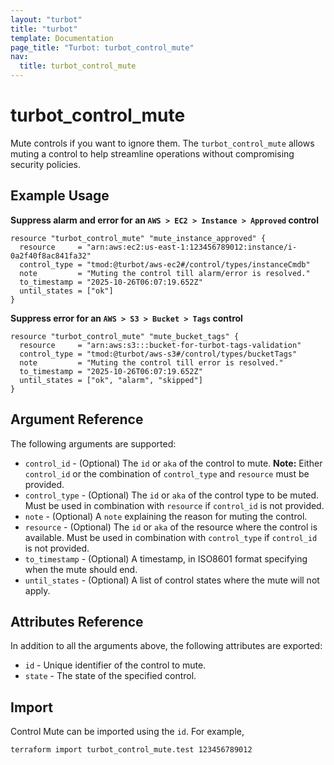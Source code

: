 ```yaml
---
layout: "turbot"
title: "turbot"
template: Documentation
page_title: "Turbot: turbot_control_mute"
nav:
  title: turbot_control_mute
---
```


# turbot_control_mute

Mute controls if you want to ignore them. The `turbot_control_mute` allows muting a control to help streamline operations without compromising security policies.

## Example Usage

**Suppress alarm and error for an `AWS > EC2 > Instance > Approved` control**

```hcl
resource "turbot_control_mute" "mute_instance_approved" {
  resource     = "arn:aws:ec2:us-east-1:123456789012:instance/i-0a2f40f8ac841fa32"
  control_type = "tmod:@turbot/aws-ec2#/control/types/instanceCmdb"
  note         = "Muting the control till alarm/error is resolved."
  to_timestamp = "2025-10-26T06:07:19.652Z"
  until_states = ["ok"]
}
```

**Suppress error for an `AWS > S3 > Bucket > Tags` control**

```hcl
resource "turbot_control_mute" "mute_bucket_tags" {
  resource     = "arn:aws:s3:::bucket-for-turbot-tags-validation"
  control_type = "tmod:@turbot/aws-s3#/control/types/bucketTags"
  note         = "Muting the control till error is resolved."
  to_timestamp = "2025-10-26T06:07:19.652Z"
  until_states = ["ok", "alarm", "skipped"]
}
```

## Argument Reference

The following arguments are supported:

- `control_id` - (Optional) The `id` or `aka` of the control to mute. **Note:** Either `control_id` or the combination of `control_type` and `resource` must be provided.
- `control_type` - (Optional) The `id` or `aka` of the control type to be muted. Must be used in combination with `resource` if `control_id` is not provided.
- `note` - (Optional) A `note` explaining the reason for muting the control.
- `resource` - (Optional) The `id` or `aka` of the resource where the control is available. Must be used in combination with `control_type` if `control_id` is not provided.
- `to_timestamp` - (Optional) A timestamp, in ISO8601 format specifying when the mute should end.
- `until_states` - (Optional) A list of control states where the mute will not apply.

## Attributes Reference

In addition to all the arguments above, the following attributes are exported:

- `id` - Unique identifier of the control to mute.
- `state` - The state of the specified control.

## Import

Control Mute can be imported using the `id`. For example,

```
terraform import turbot_control_mute.test 123456789012
```
